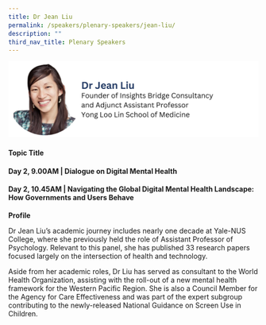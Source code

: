 ```yaml
---
title: Dr Jean Liu
permalink: /speakers/plenary-speakers/jean-liu/
description: ""
third_nav_title: Plenary Speakers
---
```

<div style="display: flex; flex-wrap: wrap;">
  <div style="flex-basis: 100%; max-width: 100%;">
    <img alt="track speakers 1" src="/images/SpeakersPhoto/jeanliuv0.png">
  </div>
	</div>
	
#### Topic Title
#### 
#### Day 2, 9.00AM | Dialogue on Digital Mental Health 
#### 
#### Day 2, 10.45AM | Navigating the Global Digital Mental Health Landscape: How Governments and Users Behave

**Profile**

Dr Jean Liu’s academic journey includes nearly one decade at Yale-NUS College, where she previously held the role of Assistant Professor of Psychology. Relevant to this panel, she has published 33 research papers focused largely on the intersection of health and technology.

Aside from her academic roles, Dr Liu has served as consultant to the World Health Organization, assisting with the roll-out of a new mental health framework for the Western Pacific Region. She is also a Council Member for the Agency for Care Effectiveness and was part of the expert subgroup contributing to the newly-released National Guidance on Screen Use in Children.